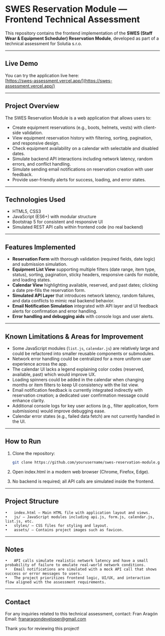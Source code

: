 # SWES Reservation Module — Frontend Technical Assessment

This repository contains the frontend implementation of the **SWES (Staff Wear & Equipment Scheduler) Reservation Module**, developed as part of a technical assessment for Solutia s.r.o.


---

## Live Demo

You can try the application live here:  
[https://swes-assessment.vercel.app/](https://swes-assessment.vercel.app/)

---

## Project Overview

The SWES Reservation Module is a web application that allows users to:

- Create equipment reservations (e.g., boots, helmets, vests) with client-side validation.
- View equipment reservation history with filtering, sorting, pagination, and responsive design.
- Check equipment availability on a calendar with selectable and disabled dates.
- Simulate backend API interactions including network latency, random errors, and conflict handling.
- Simulate sending email notifications on reservation creation with user feedback.
- Provide user-friendly alerts for success, loading, and error states.

---

## Technologies Used

- HTML5, CSS3  
- JavaScript (ES6+) with modular structure  
- Bootstrap 5 for consistent and responsive UI  
- Simulated REST API calls within frontend code (no real backend)  

---

## Features Implemented

- **Reservation Form** with thorough validation (required fields, date logic) and submission simulation.  
- **Equipment List View** supporting multiple filters (date range, item type, status), sorting, pagination, sticky headers, responsive cards for mobile, and loading states.  
- **Calendar View** highlighting available, reserved, and past dates; clicking a date pre-fills the reservation form.  
- **Simulated API Layer** that introduces network latency, random failures, and data conflicts to mimic real backend behavior.  
- **Email Notification Simulation** integrated with API layer and UI feedback alerts for confirmation and error handling.  
- **Error handling and debugging aids** with console logs and user alerts.

---

## Known Limitations & Areas for Improvement

- Some JavaScript modules (`list.js`, `calendar.js`) are relatively large and could be refactored into smaller reusable components or submodules.  
- Network error handling could be centralized for a more uniform user experience across the app.  
- The calendar UI lacks a legend explaining color codes (reserved, available, past) which would improve UX.  
- Loading spinners could be added in the calendar when changing months or item filters to keep UI consistency with the list view.  
- Email notification feedback is currently integrated indirectly with reservation creation; a dedicated user confirmation message could enhance clarity.  
- Additional console logs for key user actions (e.g., filter application, form submissions) would improve debugging ease.  
- Calendar error states (e.g., failed data fetch) are not currently handled in the UI.

---

## How to Run

1. Clone the repository:  
   ```bash
   git clone https://github.com/yourusername/swes-reservation-module.git
   ```

2.	Open index.html in a modern web browser (Chrome, Firefox, Edge).

3.	No backend is required; all API calls are simulated inside the frontend.

---

## Project Structure

	•	index.html — Main HTML file with application layout and views.
	•	js/ — JavaScript modules including api.js, form.js, calendar.js, list.js, etc.
	•	styles/ — CSS files for styling and layout.
	•	assets/ — Contains project images such as favicon.

---

## Notes

	•	API calls simulate realistic network latency and have a small probability of failure to emulate real-world network conditions.
	•	Email notifications are simulated with a mock API call that shows success or error messages to users.
	•	The project prioritizes frontend logic, UI/UX, and interaction flow aligned with the assessment requirements.

---

## Contact

For any inquiries related to this technical assessment, contact:
Fran Aragón
Email: franaragondeveloper@gmail.com


Thank you for reviewing this project!
